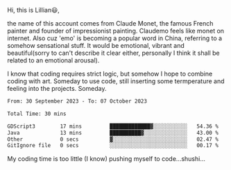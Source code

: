 Hi, this is Lillian😃, 

the name of this account comes from Claude Monet, the famous French painter and founder of impressionist painting. Claudemo feels like monet on internet. Also cuz 'emo' is becoming a popular word in China, referring to a somehow sensational stuff. It would be emotional, vibrant and beautiful(sorry to can't describe it clear either, personally I think it shall be  related to an emotional arousal).

I know that coding requires strict logic, but somehow I hope to combine coding with art. Someday to use code, still inserting some termperature and feeling into the projects. Someday.


<!--START_SECTION:waka-->

```txt
From: 30 September 2023 - To: 07 October 2023

Total Time: 30 mins

GDScript3        17 mins         █████████████▓░░░░░░░░░░░   54.36 %
Java             13 mins         ██████████▓░░░░░░░░░░░░░░   43.00 %
Other            0 secs          ▓░░░░░░░░░░░░░░░░░░░░░░░░   02.47 %
GitIgnore file   0 secs          ░░░░░░░░░░░░░░░░░░░░░░░░░   00.17 %
```

<!--END_SECTION:waka-->

My coding time is too little (I know)
pushing myself to code...shushi...
